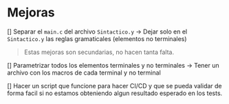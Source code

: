 # Mejoras
[] Separar el `main.c` del archivo `Sintactico.y`
    -> Dejar solo en el `Sintactico.y` las reglas gramaticales (elementos no terminales)

> Estas mejoras son secundarias, no hacen tanta falta.

[] Parametrizar todos los elementos terminales y no terminales
    -> Tener un archivo con los macros de cada terminal y no terminal
    
[] Hacer un script que funcione para hacer CI/CD y que se pueda validar de forma facil si no
estamos obteniendo algun resultado esperado en los tests.